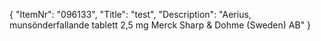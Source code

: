 {
  "ItemNr": "096133",
  "Title": "test",
  "Description": "Aerius, munsönderfallande tablett 2,5 mg Merck Sharp & Dohme (Sweden) AB"
}